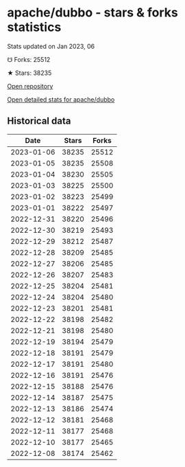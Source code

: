 # apache/dubbo - stars & forks statistics

Stats updated on Jan 2023, 06

☋ Forks: 25512

★ Stars: 38235

[Open repository](https://github.com/apache/dubbo)

[Open detailed stats for apache/dubbo](https://reviewgithub.com/rep/apache/dubbo)

## Historical data
| Date | Stars | Forks |
|------|-------|-------|
| 2023-01-06 | 38235 | 25512 | 
| 2023-01-05 | 38235 | 25508 | 
| 2023-01-04 | 38230 | 25505 | 
| 2023-01-03 | 38225 | 25500 | 
| 2023-01-02 | 38223 | 25499 | 
| 2023-01-01 | 38222 | 25497 | 
| 2022-12-31 | 38220 | 25496 | 
| 2022-12-30 | 38219 | 25493 | 
| 2022-12-29 | 38212 | 25487 | 
| 2022-12-28 | 38209 | 25485 | 
| 2022-12-27 | 38206 | 25485 | 
| 2022-12-26 | 38207 | 25483 | 
| 2022-12-25 | 38204 | 25481 | 
| 2022-12-24 | 38204 | 25480 | 
| 2022-12-23 | 38201 | 25481 | 
| 2022-12-22 | 38198 | 25482 | 
| 2022-12-21 | 38198 | 25480 | 
| 2022-12-19 | 38194 | 25479 | 
| 2022-12-18 | 38191 | 25479 | 
| 2022-12-17 | 38191 | 25480 | 
| 2022-12-16 | 38191 | 25476 | 
| 2022-12-15 | 38188 | 25476 | 
| 2022-12-14 | 38187 | 25475 | 
| 2022-12-13 | 38186 | 25474 | 
| 2022-12-12 | 38181 | 25468 | 
| 2022-12-11 | 38177 | 25468 | 
| 2022-12-10 | 38177 | 25465 | 
| 2022-12-08 | 38174 | 25462 | 


